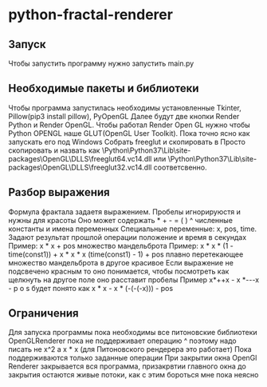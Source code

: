 # python-fractal-renderer
## Запуск
Чтобы запустить программу нужно запустить main.py

## Необходимые пакеты и библиотеки
Чтобы программа запустилась необходимы установленные Tkinter, Pillow(pip3 install pillow), PyOpenGL
Далее будут две кнопки Render Python и Render OpenGL. Чтобы работал Render Open GL нужно
чтобы Python OPENGL наше GLUT(OpenGL User Toolkit). Пока точно ясно как запускать его под Windows
Собрать freeglut и скопировать в
Просто скопировать и назвать как \Python\Python37\Lib\site-packages\OpenGL\DLLS\freeglut64.vc14.dll 
или \Python\Python37\Lib\site-packages\OpenGL\DLLS\freeglut32.vc14.dll соответсвенно. 

## Разбор выражения
Формула фрактала задаетя выражением. Пробелы игнорируюстя и нужны для красоты
Оно может содержать * + - = ( ) ^ численные константы и имена переменных
Специальные переменные: x, pos, time. Задают результат прошлой операции положение и время в секундах
Пример: x * x + pos  множество мандельброта
Пример: x * x * (1 - time(const1)) + x * x * x (time(const1) - 1) + pos  плавно перетекающее множество мандельброта в другое красивое
Если выражение не подсвечено красным то оно понимается, чтобы посмотреть как щелкнуть на другое поле оно расставит пробелы
Пример x*++x - x *---x - p o s будет понято как x * x - x * (-(-(-x))) - pos

## Ограничения
Для запуска программы пока необходимы все питоновские библиотеки 
OpenGLRenderer пока не поддерживает операцию ^ поэтому надо писать не x^2 а x * x (для Питоновского рендерера это работает)
Пока поддерживаются только заданные операции
При закрытии окна OpenGl Renderer закрывается вся программа, призакрвтии главного окна до закрытия остаются живые потоки,
как с этим бороться мне пока неясно